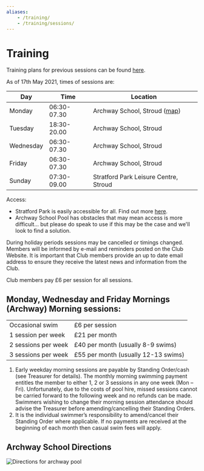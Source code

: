 ```yaml
---
aliases:
    - /training/
    - /training/sessions/
---
```

# Training

Training plans for previous sessions can be found [here](/training/session-plans).

As of 17th May 2021, times of sessions are:

|Day|Time|Location|
|---|---|---|
|Monday|06:30-07.30|Archway School, Stroud ([map](/training#Archway-School-Directions))|
|Tuesday|18:30-20.00|Archway School, Stroud|
|Wednesday|06:30-07.30|Archway School, Stroud|
|Friday|06:30-07.30|Archway School, Stroud|
|Sunday|07:30-09.00|Stratford Park Leisure Centre, Stroud|

Access:
- Stratford Park is easily accessible for all. Find out more [here](https://everyoneactive.com/centre/stratford-park-leisure-centre).
- Archway School Pool has obstacles that may mean access is more difficult... but please do speak to use if this may be the case and we'll look to find a solution.

During holiday periods sessions may be cancelled or timings changed. Members will be informed by e-mail and reminders posted on the Club Website. It is important that Club members provide an up to date email address to ensure they receive the latest news and information from the Club.

Club members pay £6 per session for all sessions.

Monday, Wednesday and Friday Mornings (Archway) Morning sessions:
---

|||
|---|---|
|Occasional swim|£6 per session|
|1 session per week|£21 per month|
|2 sessions per week|£40 per month (usually 8-9 swims)|
|3 sessions per week|£55 per month (usually 12-13 swims)|

1. Early weekday morning sessions are payable by Standing Order/cash (see Treasurer for details). The monthly morning swimming payment entitles the member to either 1, 2 or 3 sessions in any one week (Mon – Fri).  Unfortunately, due to the costs of pool hire, missed sessions cannot be carried forward to the following week and no refunds can be made. Swimmers wishing to change their morning session attendance should advise the Treasurer before amending/cancelling their Standing Orders.
2. It is the individual swimmer’s responsibility to amend/cancel their Standing Order where applicable. If no payments are received at the beginning of each month then casual swim fees will apply.

## Archway School Directions

![Directions for archway pool](/images/2019/05/archway_map.jpg)

